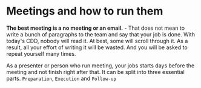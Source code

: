 # Meetings and how to run them
**The best meeting is a no meeting or an email.** - That does not mean to write a bunch of paragraphs to the team and say that your job is done. With today's CDD,  nobody will read it. At best, some will scroll through it. As a result, all your effort of writing it will be wasted. And you will be asked to repeat yourself many times.

As a presenter or person who run meeting, your jobs starts days before the meeting and not finish right after that. It can be split into three essential parts. `Preparation`, `Execution` and `Follow-up`
